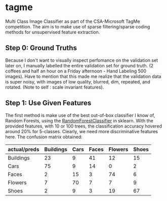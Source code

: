 tagme
=====

Multi Class Image Classifier as part of the CSA-Microsoft TagMe competition. 
The aim is to make use of sparse filtering/sparse coding methods for unsupervised feature extraction.

Step 0: Ground Truths
---------------------
Because I don't want to visually inspect perfomance on the validation set later on, I manually labelled the entire validation set for ground truth. 
(2 coffees and half an hour on a Friday afternoon - Hand Labeling 500 images). Have to mention that this made me realize that the validation data is super noisy, with images of low quality, blurred, dim, repeated, and rotated. (Note to self : scale invariant features).

Step 1: Use Given Features
--------------------------
The first method is make use of the best out-of-box classifier I know of, Random Forests, using the <a href="http://blog.yhathq.com/posts/random-forests-in-python.html">RandomForestClassifier</a> in sklearn. With the provided features, with 10 or 100 trees, the classification accuracy hovered around 20% for 5-classes. Clearly, we need more discriminative features here. The confusion matrix obtained:

actual/preds | Buildings | Cars | Faces | Flowers | Shoes
------------- |---|---|---|---|---
Buildings | 23 | 9 | 41 | 12 | 15
Cars | 75  | 9 | 14 | 0 | 2
Faces | 2 | 15 | 3 | 74 | 6
Flowers | 7 | 70 | 7 | 7 | 9
Shoes | 2 | 9 | 3 | 19 | 67
